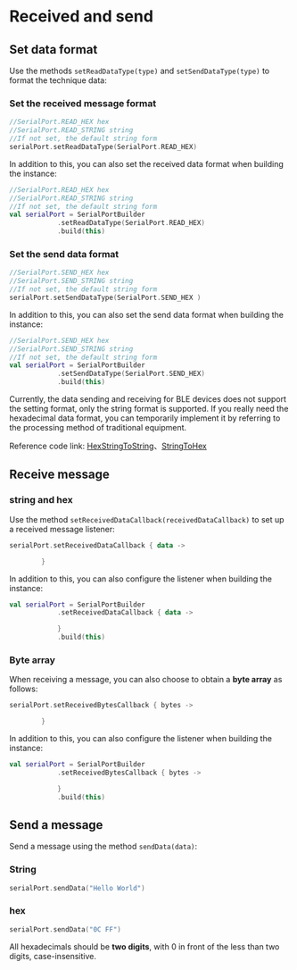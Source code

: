 # Received and send

## Set data format

Use the methods `setReadDataType(type)` and `setSendDataType(type)` to format the technique data:

### Set the received message format

```kotlin
//SerialPort.READ_HEX hex
//SerialPort.READ_STRING string
//If not set, the default string form
serialPort.setReadDataType(SerialPort.READ_HEX)
```

In addition to this, you can also set the received data format when building the instance:

```kotlin
//SerialPort.READ_HEX hex
//SerialPort.READ_STRING string
//If not set, the default string form
val serialPort = SerialPortBuilder
            .setReadDataType(SerialPort.READ_HEX)
            .build(this)
```

### Set the send data format

```kotlin
//SerialPort.SEND_HEX hex
//SerialPort.SEND_STRING string
//If not set, the default string form
serialPort.setSendDataType(SerialPort.SEND_HEX )
```

In addition to this, you can also set the send data format when building the instance:

```kotlin
//SerialPort.SEND_HEX hex
//SerialPort.SEND_STRING string
//If not set, the default string form
val serialPort = SerialPortBuilder
            .setSendDataType(SerialPort.SEND_HEX)
            .build(this)
```

Currently, the data sending and receiving for BLE devices does not support the setting format, only the string format is supported. If you really need the hexadecimal data format, you can temporarily implement it by referring to the processing method of traditional equipment.

Reference code link: [HexStringToString](https://gitee.com/Shanya/SerialPortSample/blob/master/serialport/src/main/java/world/shanya/serialport/tools/SerialPortToolsByKotlin.kt#L112)、[StringToHex](https://gitee.com/Shanya/SerialPortSample/blob/master/serialport/src/main/java/world/shanya/serialport/tools/SerialPortToolsByKotlin.kt#L199)

## Receive message

### string and hex

Use the method `setReceivedDataCallback(receivedDataCallback)` to set up a received message listener:

```kotlin
serialPort.setReceivedDataCallback { data ->

        }
```

In addition to this, you can also configure the listener when building the instance:

```kotlin
val serialPort = SerialPortBuilder
            .setReceivedDataCallback { data ->

            }
            .build(this)
```

### Byte array

When receiving a message, you can also choose to obtain a **byte array** as follows:

```kotlin
serialPort.setReceivedBytesCallback { bytes ->

        }
```

In addition to this, you can also configure the listener when building the instance:

```kotlin
val serialPort = SerialPortBuilder
            .setReceivedBytesCallback { bytes ->

            }
            .build(this)
```

## Send a message

Send a message using the method `sendData(data)`:

### String

```kotlin
serialPort.sendData("Hello World")
```

### hex

```kotlin
serialPort.sendData("0C FF")
```

All hexadecimals should be **two digits**, with 0 in front of the less than two digits, case-insensitive.
